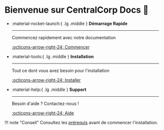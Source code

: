 # Bienvenue sur CentralCorp Docs 🚀

<div class="grid cards" markdown>

-   :material-rocket-launch:{ .lg .middle } __Démarrage Rapide__

    ---

    Commencez rapidement avec notre documentation

    [:octicons-arrow-right-24: Commencer](prerequis.md)

-   :material-tools:{ .lg .middle } __Installation__

    ---
    
    Tout ce dont vous avez besoin pour l'installation

    [:octicons-arrow-right-24: Installer](step1.md)

-   :material-help:{ .lg .middle } __Support__

    ---
    
    Besoin d'aide ? Contactez-nous !

    [:octicons-arrow-right-24: Aide](https://discord.gg/VCmNXHvf77)

</div>


!!! note "Conseil"
    Consultez les [prérequis](prerequis.md) avant de commencer l'installation.
